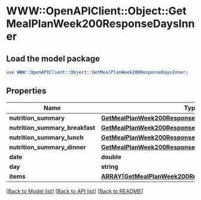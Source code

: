 # WWW::OpenAPIClient::Object::GetMealPlanWeek200ResponseDaysInner

## Load the model package
```perl
use WWW::OpenAPIClient::Object::GetMealPlanWeek200ResponseDaysInner;
```

## Properties
Name | Type | Description | Notes
------------ | ------------- | ------------- | -------------
**nutrition_summary** | [**GetMealPlanWeek200ResponseDaysInnerNutritionSummary**](GetMealPlanWeek200ResponseDaysInnerNutritionSummary.md) |  | [optional] 
**nutrition_summary_breakfast** | [**GetMealPlanWeek200ResponseDaysInnerNutritionSummary**](GetMealPlanWeek200ResponseDaysInnerNutritionSummary.md) |  | [optional] 
**nutrition_summary_lunch** | [**GetMealPlanWeek200ResponseDaysInnerNutritionSummary**](GetMealPlanWeek200ResponseDaysInnerNutritionSummary.md) |  | [optional] 
**nutrition_summary_dinner** | [**GetMealPlanWeek200ResponseDaysInnerNutritionSummary**](GetMealPlanWeek200ResponseDaysInnerNutritionSummary.md) |  | [optional] 
**date** | **double** |  | 
**day** | **string** |  | 
**items** | [**ARRAY[GetMealPlanWeek200ResponseDaysInnerItemsInner]**](GetMealPlanWeek200ResponseDaysInnerItemsInner.md) |  | [optional] 

[[Back to Model list]](../README.md#documentation-for-models) [[Back to API list]](../README.md#documentation-for-api-endpoints) [[Back to README]](../README.md)


